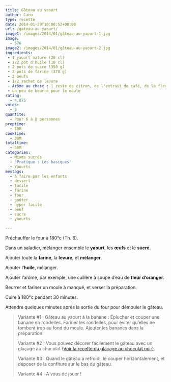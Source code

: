 ```yaml
---
title: Gâteau au yaourt
author: Caro
type: recette
date: 2014-01-29T10:00:52+00:00
url: /gateau-au-yaourt/
image1: /images/2014/01/gâteau-au-yaourt-1.jpg
image:
  - 576
image2: /images/2014/01/gâteau-au-yaourt-2.jpg
ingredients:
 - 1 yaourt nature (20 cl)
 - 1/2 pot d'huile (10 cl)
 - 2 pots de sucre (350 g)
 - 3 pots de farine (370 g)
 - 2 oeufs
 - 1/2 sachet de levure
 - Arôme au choix : 1 zeste de citron, de l'extrait de café, de la fleur d'oranger, un sachet de sucre vanillé, etc...
 - un peu de beurre pour le moule
rating:
  - 4.875
votes:
  - 8
quantite:
  - Pour 6 à 8 personnes
preptime:
  - 10M
cooktime:
  - 30M
totaltime:
  - 40M
categories:
  - Miams sucrés
  - 'Pratique : Les basiques'
  - Yaourts
mestags:
  - à faire par les enfants
  - dessert
  - facile
  - farine
  - four
  - goûter
  - hyper facile
  - oeuf
  - sucre
  - yaourts

---
```

Préchauffer le four à 180°c (Th. 6).

Dans un saladier, mélanger ensemble le **yaourt**, les **œufs** et le **sucre**.

Ajouter toute la **farine**, la **levure**, et **mélanger**.

Ajouter l&rsquo;**huile**, mélanger.

Ajouter l&rsquo;arôme, par exemple, une cuillère à soupe d&rsquo;eau de **fleur d&rsquo;oranger**.

Beurrer et fariner un moule à manqué, et verser la préparation.

Cuire à 180°c pendant 30 minutes.

Attendre quelques minutes après la sortie du four pour démouler le gâteau.

> Variante #1 : Gâteau au yaourt à la banane : Éplucher et couper une banane en rondelles. Fariner les rondelles, pour éviter qu&rsquo;elles ne tombent trop au fond du moule. Ajouter les bananes dans la préparation.
> 
> Variante #2 : Vous pouvez décorer facilement le gâteau avec un glaçage au chocolat ([Voir la recette du glaçage au chocolat noir)][1].
> 
> Variante #3 : Quand le gâteau a refroidi, le couper horizontalement, et déposer de la confiture sur le bas du gâteau.
> 
> Variante #4 : A vous de jouer !

 [1]: http://www.instamiam.fr/glacage-au-chocolat/ "Glaçage au chocolat"
